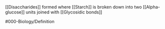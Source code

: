 [[Disaccharides]] formed where [[Starch]] is broken down into two [[Alpha-glucose]] units joined with [[Glycosidic bonds]]

#000-Biology/Definition 
